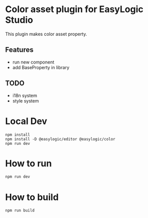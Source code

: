 # Color asset plugin for EasyLogic Studio 

This plugin makes color asset property.

## Features 

* run new component 
* add BaseProperty in library 

## TODO
* i18n system 
* style system 

# Local Dev 

```
npm install
npm install -D @easylogic/editor @easylogic/color
npm run dev 
```

# How to run

```js
npm run dev 
```

# How to build 

```js
npm run build
```
